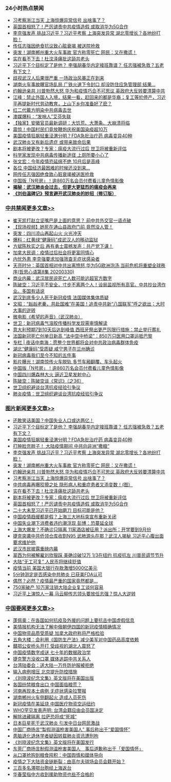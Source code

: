 <div class="catlist">
<h3>24小时热点禁闻</h3>
<ul>
<li><a href="https://github.com/fqnews/bnews/blob/master/topimagenews/20200330/1303284.md">习考察浙江当天 上海惊爆异常信号 出啥事了？</a></li>
<li><a href="https://github.com/fqnews/bnews/blob/master/topimagenews/20200330/1303155.md">英国首相怒了！严厉谴责中共疫情造假 或取消华为5G合作</a></li>
<li><a href="https://github.com/fqnews/bnews/blob/master/topimagenews/20200330/1303326.md">李克强发声 挑战习近平？习近平考察 上海突发异常 湖北零增长？各地纷打脸！</a></li>
<li><a href="https://github.com/fqnews/bnews/blob/master/cbnews/20200330/1303231.md">传任志强因绝食抗议致心脏衰竭 被送院抢救</a></li>
<li><a href="https://github.com/fqnews/bnews/blob/master/topimagenews/20200330/1303308.md">突发！湖南郴州重大火车事故 官方称零死亡 网民：又在撒谎！</a></li>
<li><a href="https://github.com/fqnews/bnews/blob/master/topimagenews/20200330/1303237.md">实在看不下去！杜汶泽痛批这舔共老头</a></li>
<li><a href="https://github.com/fqnews/bnews/blob/master/topimagenews/20200331/1303489.md">习近平下个目标定了是他？ 李强胡春华内定接班靠谱？ 任志强被急救？五老有下文？</a></li>
<li><a href="https://github.com/fqnews/bnews/blob/master/baitai/20200330/1303229.md">歧视武汉人后果很严重 一场政治风暴正在到来</a></li>
<li><a href="https://github.com/fqnews/bnews/blob/master/cbnews/20200330/1303415.md">湖南火车事故曝官场乱局 广铁火速下令封口 却没防住应急管理部 结果…</a></li>
<li><a href="https://github.com/fqnews/bnews/blob/master/topimagenews/20200330/1303292.md">约翰逊亲共 川普勃然大怒 华为和疫情巧合不可思议 英政府大反转要清算中共</a></li>
<li><a href="https://github.com/fqnews/bnews/blob/master/cbnews/20200330/1303235.md">江峰：禁止外国人入境，结果一看，赶回来的都是华裔；复工等於停产，习近平再提新时代劳动教育，上山下乡你准备好了麽？</a></li>
<li><a href="https://github.com/fqnews/bnews/blob/master/cbnews/20200330/1303156.md">红二代戴方明染中共病毒去世</a></li>
<li><a href="https://github.com/fqnews/bnews/blob/master/cbnews/20200330/1303263.md">澳媒爆料：“发哨人”艾芬失联</a></li>
<li><a href="https://github.com/fqnews/bnews/blob/master/comments/20200330/1303413.md">【独家】安徽官员最新调研：大饥荒、大萧条、大崩溃将临</a></li>
<li><a href="https://github.com/fqnews/bnews/blob/master/cbnews/20200330/1303340.md">震惊！中国村民们竟放鞭炮庆祝美国染疫超10万</a></li>
<li><a href="https://github.com/fqnews/bnews/blob/master/topimagenews/20200330/1303428.md">美国疫情狂飙轻重泾渭分明？FDA急批治疗药 病毒变异40种</a></li>
<li><a href="https://github.com/fqnews/bnews/blob/master/cnnews/20200330/1303266.md">武汉肺炎又有新后遗症 或带来致命后果</a></li>
<li><a href="https://github.com/fqnews/bnews/blob/master/topimagenews/20200330/1303236.md">剧本将被更改？专家：瘟疫大流行过后 世卫将被重新评估</a></li>
<li><a href="https://github.com/fqnews/bnews/blob/master/cnnews/20200330/1303293.md">科学家发现中共病毒传播新途径 上厕所要小心了</a></li>
<li><a href="https://github.com/fqnews/bnews/blob/master/cbnews/20200330/1303364.md">张文宏：今年疫情恐延绵不绝 10月后是高峰</a></li>
<li><a href="https://github.com/fqnews/bnews/blob/master/cnnews/20200330/1303204.md">各位 中国经济最困难的时候还没到来…</a></li>
<li><a href="https://github.com/fqnews/bnews/blob/master/baitai/20200330/1303380.md">网传任志强因绝食致心脏衰竭被送医抢救</a></li>
<li><a href="https://github.com/fqnews/bnews/blob/master/cbnews/20200331/1303528.md">中国版「N号房」！逾860万名会员付费看儿童色情影像</a></li>
<li><b><a href="https://github.com/fqnews/bnews/blob/master/comments/20200211/1275071.md" target="_blank">揭秘：武汉肺炎会过去，但更大更猛烈的瘟疫会再来</a></b></li>
<li><b><a href="https://github.com/fqnews/bnews/blob/master/comments/20200207/1272816.md" target="_blank">《刘伯温碑记》预言避开武汉肺炎的妙招（修订版）</a></b></li>
</ul>
</div>

<div class="catlist">
<h3><a href="https://github.com/fqnews/bnews/blob/master/cbnews/" target="_blank">中共禁闻</a><span><a href="https://github.com/fqnews/bnews/blob/master/cbnews/" target="_blank" rel="nofollow">更多文章>></a></span></h3>
<ul>
<li><a href="https://github.com/fqnews/bnews/blob/master/cbnews/20200331/1303709.md" target="_blank">崔天凯打赵立坚嘴巴是上面的意思？ 前中共外交官一语点破</a></li>
<li><a href="https://github.com/fqnews/bnews/blob/master/cbnews/20200331/1303708.md" target="_blank">【现场视频】她死在通山县政府门前 竟然没人管！</a></li>
<li><a href="https://github.com/fqnews/bnews/blob/master/cbnews/20200331/1303695.md" target="_blank">突发：四川凉山再起山火 火光冲天</a></li>
<li><a href="https://github.com/fqnews/bnews/blob/master/cbnews/20200331/1303694.md" target="_blank">爆料：红黄绿“健康码”成武汉人的移动监狱</a></li>
<li><a href="https://github.com/fqnews/bnews/blob/master/cbnews/20200331/1303678.md" target="_blank">方斌陈秋实之后 再有勇士震撼发声：共产党下课！</a></li>
<li><a href="https://github.com/fqnews/bnews/blob/master/cbnews/20200331/1303676.md" target="_blank">加拿大民调：疫情过后社会将更富同情心</a></li>
<li><a href="https://github.com/fqnews/bnews/blob/master/cbnews/20200331/1303667.md" target="_blank">内忧外患  李克强要求加强筛查无症状感染者</a></li>
<li><a href="https://github.com/fqnews/bnews/blob/master/cbnews/20200331/1303659.md" target="_blank">天亮时分：英国首相对中共出离愤怒,华为5G欧洲泡汤,当前危机将重塑全球秩序(哲思心语第8集 20200330)</a></li>
<li><a href="https://github.com/fqnews/bnews/blob/master/cbnews/20200331/1303646.md" target="_blank">商业内幕：武汉居民说死亡人数可能远超官方数字</a></li>
<li><a href="https://github.com/fqnews/bnews/blob/master/cbnews/20200331/1303645.md" target="_blank">陈破空：习近平不安全，寸步不离两个人！设局监视所有高官。中共抄台湾作业。多国有话说</a></li>
<li><a href="https://github.com/fqnews/bnews/blob/master/cbnews/20200331/1303644.md" target="_blank">武汉到底多少人死于新冠疫情  法国媒体集体质疑</a></li>
<li><a href="https://github.com/fqnews/bnews/blob/master/cbnews/20200331/1303641.md" target="_blank">文昭：“赳赳老秦，共赴国难”在美国！追责中共新“八国联军”呼之欲出；大时大事的逆转</a></li>
<li><a href="https://github.com/fqnews/bnews/blob/master/cbnews/20200331/1303634.md" target="_blank">微电影《希望的声音》（武汉肺炎）</a></li>
<li><a href="https://github.com/fqnews/bnews/blob/master/cbnews/20200331/1303622.md" target="_blank">世卫：新冠病毒气溶胶传播科学发现需审慎解读</a></li>
<li><a href="https://github.com/fqnews/bnews/blob/master/cbnews/20200331/1303621.md" target="_blank">意大利预期7到10天后达到峰值 西班牙祭出更严厉限行措施：禁止举行葬礼</a></li>
<li><a href="https://github.com/fqnews/bnews/blob/master/cbnews/20200331/1303620.md" target="_blank">法国新冠死亡创单日新高  “法中空中桥梁”：850万只医用口罩运抵巴黎</a></li>
<li><a href="https://github.com/fqnews/bnews/blob/master/cbnews/20200331/1303593.md" target="_blank">专栏 | 夜话中南海：愿整个世界都将会对中共政治病毒群体免疫</a></li>
<li><a href="https://github.com/fqnews/bnews/blob/master/cbnews/20200331/1303581.md" target="_blank">湖北“健康码”受质疑 咸宁男子在兰州确诊</a></li>
<li><a href="https://github.com/fqnews/bnews/blob/master/cbnews/20200331/1303572.md" target="_blank">新冠病毒我们至今不知的五件事</a></li>
<li><a href="https://github.com/fqnews/bnews/blob/master/cbnews/20200331/1303552.md" target="_blank">影片曝光！湖南惊传火车脱轨 多节车厢翻覆、车头起火</a></li>
<li><a href="https://github.com/fqnews/bnews/blob/master/cbnews/20200331/1303528.md" target="_blank">中国版「N号房」！逾860万名会员付费看儿童色情影像</a></li>
<li><a href="https://github.com/fqnews/bnews/blob/master/cbnews/20200331/1303527.md" target="_blank">中国四川爆森林大火 逼近卫星发射中心</a></li>
<li><a href="https://github.com/fqnews/bnews/blob/master/cbnews/20200331/1303520.md" target="_blank">陈破空：陈破空谈《常识》（之36）</a></li>
<li><a href="https://github.com/fqnews/bnews/blob/master/cbnews/20200331/1303499.md" target="_blank">世卫组织避谈台湾抗疫经验引争议</a></li>
<li><a href="https://github.com/fqnews/bnews/blob/master/cbnews/20200331/1303495.md" target="_blank">肺炎疫情：世卫组织避谈台湾抗疫经验引争议</a></li>

</ul>
</div>
<div class="catlist">
<h3><a href="https://github.com/fqnews/bnews/blob/master/topimagenews/" target="_blank">图片新闻</a><span><a href="https://github.com/fqnews/bnews/blob/master/topimagenews/" target="_blank" rel="nofollow">更多文章>></a></span></h3>
<ul>
<li><a href="https://github.com/fqnews/bnews/blob/master/topimagenews/20200331/1303672.md" target="_blank">还敢笑话美国？中国失业人口或达两亿！</a></li>
<li><a href="https://github.com/fqnews/bnews/blob/master/topimagenews/20200331/1303489.md" target="_blank">习近平下个目标定了是他？ 李强胡春华内定接班靠谱？ 任志强被急救？五老有下文？</a></li>
<li><a href="https://github.com/fqnews/bnews/blob/master/topimagenews/20200330/1303428.md" target="_blank">美国疫情狂飙轻重泾渭分明？FDA急批治疗药 病毒变异40种</a></li>
<li><a href="https://github.com/fqnews/bnews/blob/master/topimagenews/20200330/1303427.md" target="_blank">打肿脸充胖子！ 大陆疫情期间 中共向非洲“撒粮”</a></li>
<li><a href="https://github.com/fqnews/bnews/blob/master/topimagenews/20200330/1303326.md" target="_blank">李克强发声 挑战习近平？习近平考察 上海突发异常 湖北零增长？各地纷打脸！</a></li>
<li><a href="https://github.com/fqnews/bnews/blob/master/topimagenews/20200330/1303308.md" target="_blank">突发！湖南郴州重大火车事故 官方称零死亡 网民：又在撒谎！</a></li>
<li><a href="https://github.com/fqnews/bnews/blob/master/topimagenews/20200330/1303292.md" target="_blank">约翰逊亲共 川普勃然大怒 华为和疫情巧合不可思议 英政府大反转要清算中共</a></li>
<li><a href="https://github.com/fqnews/bnews/blob/master/topimagenews/20200330/1303284.md" target="_blank">习考察浙江当天 上海惊爆异常信号 出啥事了？</a></li>
<li><a href="https://github.com/fqnews/bnews/blob/master/topimagenews/20200330/1303268.md" target="_blank">中共病毒再曝狡猾之处 隐形病人和重症患者又添变数！(图）</a></li>
<li><a href="https://github.com/fqnews/bnews/blob/master/topimagenews/20200330/1303237.md" target="_blank">实在看不下去！杜汶泽痛批这舔共老头</a></li>
<li><a href="https://github.com/fqnews/bnews/blob/master/topimagenews/20200330/1303236.md" target="_blank">剧本将被更改？专家：瘟疫大流行过后 世卫将被重新评估</a></li>
<li><a href="https://github.com/fqnews/bnews/blob/master/topimagenews/20200330/1303155.md" target="_blank">英国首相怒了！严厉谴责中共疫情造假 或取消华为5G合作</a></li>
<li><a href="https://github.com/fqnews/bnews/blob/master/topimagenews/20200330/1302991.md" target="_blank">二十大未至习近平已开始磨刀 目标可能是他？</a></li>
<li><a href="https://github.com/fqnews/bnews/blob/master/topimagenews/20200330/1302911.md" target="_blank">中国疫情趋缓都是假？上海三大地标突宣布重新关闭</a></li>
<li><a href="https://github.com/fqnews/bnews/blob/master/topimagenews/20200330/1302854.md" target="_blank">中国失业潮下消费者违约潮浮现 彭博：恐蔓延全球</a></li>
<li><a href="https://github.com/fqnews/bnews/blob/master/topimagenews/20200330/1302804.md" target="_blank">上海大爆发？不确诊只隔离 11家酒店被征用？派出所：开学要到9月份</a></li>
<li><a href="https://github.com/fqnews/bnews/blob/master/topimagenews/20200329/1302796.md" target="_blank">捷克突袭中共侨领仓库收割N95 武肺源头在那？武汉人揭秘 习近平心腹出面要求维护他</a></li>
<li><a href="https://github.com/fqnews/bnews/blob/master/topimagenews/20200329/1302773.md" target="_blank">武汉市民披露重磅内幕</a></li>
<li><a href="https://github.com/fqnews/bnews/blob/master/topimagenews/20200329/1302695.md" target="_blank">翠西为何被解雇刘欣狠踩 美确诊破12万 1/3在纽约 抗疫抗左 川普民调节节升</a></li>
<li><a href="https://github.com/fqnews/bnews/blob/master/topimagenews/20200329/1302675.md" target="_blank">大陆“无工可复” 人民币将继续贬值</a></li>
<li><a href="https://github.com/fqnews/bnews/blob/master/topimagenews/20200329/1302625.md" target="_blank">疫情当前 美国大银行存款激增5000亿美元</a></li>
<li><a href="https://github.com/fqnews/bnews/blob/master/topimagenews/20200329/1302624.md" target="_blank">5分钟测定是否感染中共肺炎 已获美FDA认可</a></li>
<li><a href="https://github.com/fqnews/bnews/blob/master/topimagenews/20200329/1302616.md" target="_blank">偶然？必然？疫情最严重的国家竟然都是&#8230;</a></li>
<li><a href="https://github.com/fqnews/bnews/blob/master/topimagenews/20200329/1302554.md" target="_blank">750家破产 10万家注销大陆企业复工谈何容易</a></li>
<li><a href="https://github.com/fqnews/bnews/blob/master/topimagenews/20200328/1302279.md" target="_blank">习近平上演惊人一幕 马云柳传志领头要放任志强？惊人大逆转</a></li>

</ul>
</div>
<div class="catlist">
<h3><a href="https://github.com/fqnews/bnews/blob/master/headline/" target="_blank">中国要闻</a><span><a href="https://github.com/fqnews/bnews/blob/master/headline/" target="_blank" rel="nofollow">更多文章>></a></span></h3>
<ul>
<li><a href="https://github.com/fqnews/bnews/blob/master/headline/20200331/1303698.md" target="_blank">蓬佩奥：在各国如何抗疫及外援的问题上要抗击中国虚假信息</a></li>
<li><a href="https://github.com/fqnews/bnews/blob/master/headline/20200331/1303689.md" target="_blank">美情报机构无法了解中俄朝伊四国的新冠疫情精确情况</a></li>
<li><a href="https://github.com/fqnews/bnews/blob/master/headline/20200331/1303594.md" target="_blank">中国物资品质受质疑  加拿大政府称将严格检验</a></li>
<li><a href="https://github.com/fqnews/bnews/blob/master/headline/20200331/1303591.md" target="_blank">五角大楼：会利用《国防生产法》减少美军对中国药品高度依赖</a></li>
<li><a href="https://github.com/fqnews/bnews/blob/master/headline/20200331/1303587.md" target="_blank">贛鄂公安桥头开打  受歧视的湖北人震怒了</a></li>
<li><a href="https://github.com/fqnews/bnews/blob/master/headline/20200331/1303586.md" target="_blank">中国疫情数字成谜    七十年的数据政治学</a></li>
<li><a href="https://github.com/fqnews/bnews/blob/master/headline/20200331/1303577.md" target="_blank">捷克警方没收口罩 媒体追踪中共关系人</a></li>
<li><a href="https://github.com/fqnews/bnews/blob/master/headline/20200331/1303576.md" target="_blank">台湾陆委会：送大陆一万件防护服被拒绝</a></li>
<li><a href="https://github.com/fqnews/bnews/blob/master/headline/20200331/1303575.md" target="_blank">输入病例增压 北京提升防控措施</a></li>
<li><a href="https://github.com/fqnews/bnews/blob/master/headline/20200331/1303567.md" target="_blank">《刘晓波纪念文集》英文版将在美国出版</a></li>
<li><a href="https://github.com/fqnews/bnews/blob/master/headline/20200331/1303518.md" target="_blank">各国纷禁粮食出口 中国面临粮荒？</a></li>
<li><a href="https://github.com/fqnews/bnews/blob/master/headline/20200331/1303517.md" target="_blank">河南再现本土病例 无症状感染拉警报</a></li>
<li><a href="https://github.com/fqnews/bnews/blob/master/headline/20200331/1303516.md" target="_blank">湖南郴州火车侧翻起火 造成人员死伤</a></li>
<li><a href="https://github.com/fqnews/bnews/blob/master/headline/20200331/1303515.md" target="_blank">新冠疫情在美延烧  中国医疗物资空运纽约</a></li>
<li><a href="https://github.com/fqnews/bnews/blob/master/headline/20200331/1303511.md" target="_blank">WHO罕见发表声明: 台湾会籍应由会员国决定</a></li>
<li><a href="https://github.com/fqnews/bnews/blob/master/headline/20200331/1303497.md" target="_blank">解除进藏隔离 拉萨恐将成“死城”</a></li>
<li><a href="https://github.com/fqnews/bnews/blob/master/headline/20200331/1303496.md" target="_blank">日本巨星死于武汉肺炎  引发中日台网民激战</a></li>
<li><a href="https://github.com/fqnews/bnews/blob/master/headline/20200330/1303474.md" target="_blank">中国厂商扬言“製假测温枪害美国人”   事后称出于“爱国情怀”</a></li>
<li><a href="https://github.com/fqnews/bnews/blob/master/headline/20200330/1303473.md" target="_blank">患脑退化退休学者疑因转载肺炎资讯遭刑拘</a></li>
<li><a href="https://github.com/fqnews/bnews/blob/master/headline/20200330/1303472.md" target="_blank">《刘晓波纪念文集》英文版将在美国发行</a></li>
<li><a href="https://github.com/fqnews/bnews/blob/master/headline/20200330/1303468.md" target="_blank">东莞厂商扬言制假测温枪害美国人　事后道歉称出于「爱国情怀」</a></li>
<li><a href="https://github.com/fqnews/bnews/blob/master/headline/20200330/1303436.md" target="_blank">从口罩抢购到粮食囤积：中国舆情和媒体导向</a></li>
<li><a href="https://github.com/fqnews/bnews/blob/master/headline/20200330/1303435.md" target="_blank">疫情之下大陆资金链断裂：由高尔夫球场会员会籍开始？</a></li>
<li><a href="https://github.com/fqnews/bnews/blob/master/headline/20200330/1303424.md" target="_blank">三百多名滞鄂台胞经上海返台</a></li>
<li><a href="https://github.com/fqnews/bnews/blob/master/headline/20200330/1303423.md" target="_blank">华春莹指中方收到援助物资也些不合格的</a></li>

</ul>
</div>